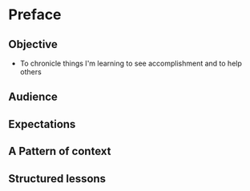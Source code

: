 # Preface

## Objective
- To chronicle things I'm learning to see accomplishment and to help others

## Audience

## Expectations

## A Pattern of context

## Structured lessons